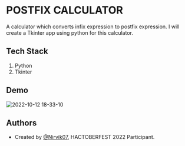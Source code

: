 
# POSTFIX CALCULATOR

A calculator which converts infix expression to postfix expression. I will create a Tkinter app using python for this calculator.


## Tech Stack

1. Python
2. Tkinter


## Demo

![2022-10-12 18-33-10](https://user-images.githubusercontent.com/97960335/195356158-995ca9eb-475d-4226-a246-b670bd24f0d7.gif)

## Authors

- Created by [@Nirvik07](https://github.com/Nirvik07), HACTOBERFEST 2022 Participant.

